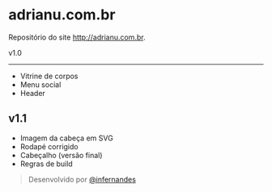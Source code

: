 # adrianu.com.br
Repositório do site http://adrianu.com.br.

v1.0
___
  - Vitrine de corpos
  - Menu social
  - Header

v1.1
---
 - Imagem da cabeça em SVG
 - Rodapé corrigido
 - Cabeçalho (versão final)
 - Regras de build
  
> Desenvolvido por [@infernandes](http://twitter.com/infernandes)

